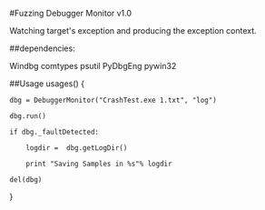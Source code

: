 
#Fuzzing Debugger Monitor v1.0

Watching target's exception and producing the exception context.


##dependencies:

Windbg
comtypes
psutil
PyDbgEng
pywin32


##Usage
usages()
{

	dbg = DebuggerMonitor("CrashTest.exe 1.txt", "log")

	dbg.run()
	
	if dbg._faultDetected:

		logdir =  dbg.getLogDir()

		print "Saving Samples in %s"% logdir

	del(dbg)

}

